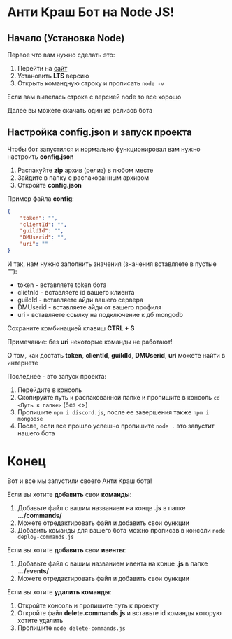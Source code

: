 # Анти Краш Бот на Node JS!

## Начало (Установка Node)
Первое что вам нужно сделать это:
1. Перейти на [сайт](https://nodejs.org/ru)
2. Установить **LTS** версию
3. Открыть командную строку и прописать `node -v`

Если вам вывелась строка с версией node то все хорошо

Далее вы можете скачать один из релизов бота

## Настройка config.json и запуск проекта
Чтобы бот запустился и нормально функционировал вам нужно настроить **config.json**
1. Распакуйте **zip** архив (релиз) в любом месте
2. Зайдите в папку с распакованным архивом
3. Откройте **config.json**

Пример файла **config**:

```json
{
    "token": "",
    "clientId": "",
    "guildId": "",
    "DMUserid": "",
    "uri": ""
}
```

И так, нам нужно заполнить значения (значения вставляете в пустые ""):
* token - вставляете token бота
* clietnId - вставляете id вашего клиента 
* guildId - вставляете айди вашего сервера
* DMUserid - вставляете айди от вашего профиля
* uri - вставляете ссылку на подключение к дб mongodb

Сохраните комбинацией клавиш **CTRL + S**

Примечание: без **uri** некоторые команды не работают!

О том, как достать **token**, **clientId**, **guildId**, **DMUserid**, **uri** можете найти в интернете

Последнее - это запуск проекта:
1. Перейдите в консоль
2. Скопируйте путь к распакованной папке и пропишите в консоль `cd <Путь к папке>` (без <>)
3. Пропишите `npm i discord.js`, после ее завершения также `npm i mongoose`
4. После, если все прошло успешно пропишите `node .` это запустит нашего бота

# Конец
Вот и все мы запустили своего Анти Краш бота!

Если вы хотите **добавить** свои **команды**:
1. Добавьте файл с вашим названием на конце **.js** в папке **.../commands/**
2. Можете отредактировать файл и добавить свои функции
3. Добавить команды для вашего бота можно прописав в консоли `node deploy-commands.js`

Если вы хотите **добавить** свои **ивенты**:
1. Добавьте файл с вашим названием ивента на конце **.js** в папке **.../events/**
2. Можете отредактировать файл и добавить свои функции

Если вы хотите **удалить команды**:
1. Откройте консоль и пропишите путь к проекту
2. Откройте файл **delete.commands.js** и вставьте id команды которую хотите удалить
3. Пропишите `node delete-commands.js`
